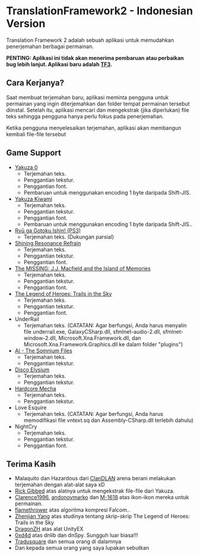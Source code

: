 # TranslationFramework2 - Indonesian Version
Translation Framework 2 adalah sebuah aplikasi untuk memudahkan penerjemahan berbagai permainan.

**PENTING: Aplikasi ini tidak akan menerima pembaruan atau perbaikan bug lebih lanjut. Aplikasi baru adalah [TF3](https://github.com/Kaplas80/TF3).**

## Cara Kerjanya?
Saat membuat terjemahan baru, aplikasi meminta pengguna untuk permainan yang ingin diterjemahkan dan folder tempat permainan tersebut diinstal. Setelah itu, aplikasi mencari dan mengekstrak (jika diperlukan) file teks sehingga pengguna hanya perlu fokus pada penerjemahan.

Ketika pengguna menyelesaikan terjemahan, aplikasi akan membangun kembali file-file tersebut

## Game Support
* [Yakuza 0](http://www.clandlan.net/foros/topic/79978-peticiontraduccion-de-yakuza-0-pc/)
  - Terjemahan teks.
  - Penggantian tekstur.
  - Penggantian font.
  - Pembaruan untuk menggunakan encoding 1 byte daripada Shift-JIS.
* [Yakuza Kiwami](http://www.clandlan.net/foros/topic/80616-yakuza-kiwami-en-espanol/)
  - Terjemahan teks.
  - Penggantian tekstur.
  - Penggantian font.
  - Pembaruan untuk menggunakan encoding 1 byte daripada Shift-JIS..
* [Ryū ga Gotoku Ishin! (PS3)](https://discord.gg/6hDTRcR)
  - Terjemahan teks. (Dukungan parsial)
* [Shining Resonance Refrain](http://www.clandlan.net/foros/topic/80154-traduccion-shining-resonance-refrain-en-proceso/)
  - Terjemahan teks.
  - Penggantian tekstur.
  - Penggantian font.
* [The MISSING: J.J. Macfield and the Island of Memories](http://www.clandlan.net/foros/topic/80152-peticion-the-missing-jj-macfield-and-the-island-of-memories/)
  - Terjemahan teks.
  - Penggantian tekstur.
  - Penggantian font.
* [The Legend of Heroes: Trails in the Sky](http://www.clandlan.net/foros/topic/80576-the-legend-of-heroes-trails-in-the-sky/)
  - Terjemahan teks.
  - Penggantian tekstur.
  - Penggantian font.
* UnderRail
  - Terjemahan teks.
  (CATATAN: Agar berfungsi, Anda harus menyalin file underrail.exe, GalaxyCSharp.dll, sfmlnet-audio-2.dll, sfmlnet-window-2.dll, Microsoft.Xna.Framework.dll, dan Microsoft.Xna.Framework.Graphics.dll ke dalam folder "plugins")
* [AI - The Somnium Files](https://tradusquare.es/ficha.php?ai-somnium-files)
  - Terjemahan teks.
  - Penggantian tekstur.
* [Disco Elysium](http://www.clandlan.net/foros/topic/80654-proyecto-disco-elysium/)
  - Terjemahan teks.
  - Penggantian tekstur.
* [Hardcore Mecha](http://www.clandlan.net/foros/topic/80621-nueva-traduccion-hardcore-mecha/)
  - Terjemahan teks.
  - Penggantian tekstur.
* Love Esquire
  - Terjemahan teks.
  (CATATAN: Agar berfungsi, Anda harus memodifikasi file vntext.sq dan Assembly-CSharp.dll terlebih dahulu)
* NightCry
  - Terjemahan teks.
  - Penggantian tekstur.
  - Penggantian font.
  
## Terima Kasih
* Malaquito dan Hazardous dari [ClanDLAN](http://clandlan.net/foros/forum/3-traducciones-academia-de-sundabar/) arena berani melakukan terjemahan dengan alat-alat saya xD
* [Rick Gibbed](https://github.com/gibbed) atas alatnya untuk mengekstrak file-file dari Yakuza.
* [Clarence1996](https://www.deviantart.com/clarence1996), [andonovmarko](https://www.deviantart.com/andonovmarko) dan [M-1618](https://www.deviantart.com/m-1618) atas ikon-ikon mereka untuk permainan.
* [flamethrower](https://heroesoflegend.org/forums/viewtopic.php?f=38&t=289) atas algoritma kompresi Falcom..
* [Zhenjian Yang](https://github.com/ZhenjianYang) atas studinya tentang skrip-skrip The Legend of Heroes: Trails in the Sky
* [DragonZH](https://forum.zoneofgames.ru/topic/36240-unityex/) atas alat UnityEX
* [0xd4d](https://github.com/0xd4d) atas dnlib dan dnSpy. Sungguh luar biasa!!!
* [Tradusquare](https://tradusquare.es/) dan semua orang di dalamnya
* Dan kepada semua orang yang saya lupakan sebutkan
